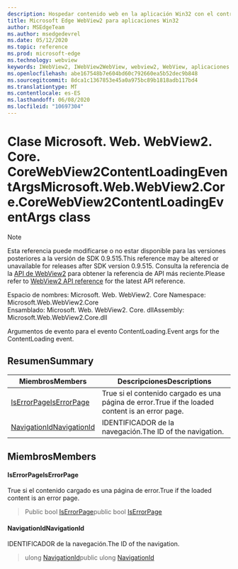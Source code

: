 ```yaml
---
description: Hospedar contenido web en la aplicación Win32 con el control Microsoft Edge WebView2
title: Microsoft Edge WebView2 para aplicaciones Win32
author: MSEdgeTeam
ms.author: msedgedevrel
ms.date: 05/12/2020
ms.topic: reference
ms.prod: microsoft-edge
ms.technology: webview
keywords: IWebView2, IWebView2WebView, webview2, WebView, aplicaciones Win32, Win32, Edge, ICoreWebView2, ICoreWebView2Controller, control de explorador, HTML Edge
ms.openlocfilehash: abe167548b7e604bd60c792660ea5b52dec9b848
ms.sourcegitcommit: 8dca1c1367853e45a0a975bc89b1818adb117bd4
ms.translationtype: MT
ms.contentlocale: es-ES
ms.lasthandoff: 06/08/2020
ms.locfileid: "10697304"
---
```

# <span data-ttu-id="ad7d7-104">Clase Microsoft. Web. WebView2. Core. CoreWebView2ContentLoadingEventArgs</span><span class="sxs-lookup"><span data-stu-id="ad7d7-104">Microsoft.Web.WebView2.Core.CoreWebView2ContentLoadingEventArgs class</span></span> 

> [!NOTE]
> <span data-ttu-id="ad7d7-105">Esta referencia puede modificarse o no estar disponible para las versiones posteriores a la versión de SDK 0.9.515.</span><span class="sxs-lookup"><span data-stu-id="ad7d7-105">This reference may be altered or unavailable for releases after SDK version 0.9.515.</span></span> <span data-ttu-id="ad7d7-106">Consulta la referencia de la [API de WebView2](../../../webview2-api-reference.md) para obtener la referencia de API más reciente.</span><span class="sxs-lookup"><span data-stu-id="ad7d7-106">Please refer to [WebView2 API reference](../../../webview2-api-reference.md) for the latest API reference.</span></span>

<span data-ttu-id="ad7d7-107">Espacio de nombres: Microsoft. Web. WebView2. Core </span><span class="sxs-lookup"><span data-stu-id="ad7d7-107">Namespace: Microsoft.Web.WebView2.Core</span></span>\
<span data-ttu-id="ad7d7-108">Ensamblado: Microsoft. Web. WebView2. Core. dll</span><span class="sxs-lookup"><span data-stu-id="ad7d7-108">Assembly: Microsoft.Web.WebView2.Core.dll</span></span>

<span data-ttu-id="ad7d7-109">Argumentos de evento para el evento ContentLoading.</span><span class="sxs-lookup"><span data-stu-id="ad7d7-109">Event args for the ContentLoading event.</span></span>

## <span data-ttu-id="ad7d7-110">Resumen</span><span class="sxs-lookup"><span data-stu-id="ad7d7-110">Summary</span></span>

 <span data-ttu-id="ad7d7-111">Miembros</span><span class="sxs-lookup"><span data-stu-id="ad7d7-111">Members</span></span>                        | <span data-ttu-id="ad7d7-112">Descripciones</span><span class="sxs-lookup"><span data-stu-id="ad7d7-112">Descriptions</span></span>
--------------------------------|---------------------------------------------
[<span data-ttu-id="ad7d7-113">IsErrorPage</span><span class="sxs-lookup"><span data-stu-id="ad7d7-113">IsErrorPage</span></span>](#iserrorpage) | <span data-ttu-id="ad7d7-114">True si el contenido cargado es una página de error.</span><span class="sxs-lookup"><span data-stu-id="ad7d7-114">True if the loaded content is an error page.</span></span>
[<span data-ttu-id="ad7d7-115">NavigationId</span><span class="sxs-lookup"><span data-stu-id="ad7d7-115">NavigationId</span></span>](#navigationid) | <span data-ttu-id="ad7d7-116">IDENTIFICADOR de la navegación.</span><span class="sxs-lookup"><span data-stu-id="ad7d7-116">The ID of the navigation.</span></span>

## <span data-ttu-id="ad7d7-117">Miembros</span><span class="sxs-lookup"><span data-stu-id="ad7d7-117">Members</span></span>

#### <span data-ttu-id="ad7d7-118">IsErrorPage</span><span class="sxs-lookup"><span data-stu-id="ad7d7-118">IsErrorPage</span></span> 

<span data-ttu-id="ad7d7-119">True si el contenido cargado es una página de error.</span><span class="sxs-lookup"><span data-stu-id="ad7d7-119">True if the loaded content is an error page.</span></span>

> <span data-ttu-id="ad7d7-120">Public bool [IsErrorPage](#iserrorpage)</span><span class="sxs-lookup"><span data-stu-id="ad7d7-120">public bool [IsErrorPage](#iserrorpage)</span></span>

#### <span data-ttu-id="ad7d7-121">NavigationId</span><span class="sxs-lookup"><span data-stu-id="ad7d7-121">NavigationId</span></span> 

<span data-ttu-id="ad7d7-122">IDENTIFICADOR de la navegación.</span><span class="sxs-lookup"><span data-stu-id="ad7d7-122">The ID of the navigation.</span></span>

> <span data-ttu-id="ad7d7-123">ulong [NavigationId](#navigationid)</span><span class="sxs-lookup"><span data-stu-id="ad7d7-123">public ulong [NavigationId](#navigationid)</span></span>

